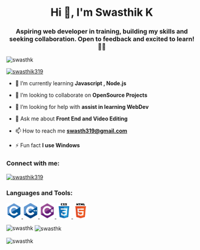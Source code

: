 <h1 align="center">Hi 👋, I'm Swasthik K</h1>
<h3 align="center">Aspiring web developer in training, building my skills and seeking collaboration. Open to feedback and excited to learn!👨‍💻</h3>

<p align="left"> <img src="https://komarev.com/ghpvc/?username=swasthk&label=Profile%20views&color=0e75b6&style=flat" alt="swasthk" /> </p>

<p align="left"> <a href="https://twitter.com/swasthik319" target="blank"><img src="https://img.shields.io/twitter/follow/swasthik319?logo=twitter&style=for-the-badge" alt="swasthik319" /></a> </p>

- 🌱 I’m currently learning **Javascript , Node.js**

- 👯 I’m looking to collaborate on **OpenSource Projects**

- 🤝 I’m looking for help with **assist in learning WebDev**

- 💬 Ask me about **Front End and Video Editing**

- 📫 How to reach me **swasth319@gmail.com**

- ⚡ Fun fact **I use Windows**

<h3 align="left">Connect with me:</h3>
<p align="left">
<a href="https://twitter.com/swasthik319" target="blank"><img align="center" src="https://raw.githubusercontent.com/rahuldkjain/github-profile-readme-generator/master/src/images/icons/Social/twitter.svg" alt="swasthik319" height="30" width="40" /></a>
</p>

<h3 align="left">Languages and Tools:</h3>
<p align="left"> <a href="https://www.cprogramming.com/" target="_blank" rel="noreferrer"> <img src="https://raw.githubusercontent.com/devicons/devicon/master/icons/c/c-original.svg" alt="c" width="40" height="40"/> </a> <a href="https://www.w3schools.com/cpp/" target="_blank" rel="noreferrer"> <img src="https://raw.githubusercontent.com/devicons/devicon/master/icons/cplusplus/cplusplus-original.svg" alt="cplusplus" width="40" height="40"/> </a> <a href="https://www.w3schools.com/cs/" target="_blank" rel="noreferrer"> <img src="https://raw.githubusercontent.com/devicons/devicon/master/icons/csharp/csharp-original.svg" alt="csharp" width="40" height="40"/> </a> <a href="https://www.w3schools.com/css/" target="_blank" rel="noreferrer"> <img src="https://raw.githubusercontent.com/devicons/devicon/master/icons/css3/css3-original-wordmark.svg" alt="css3" width="40" height="40"/> </a> <a href="https://www.w3.org/html/" target="_blank" rel="noreferrer"> <img src="https://raw.githubusercontent.com/devicons/devicon/master/icons/html5/html5-original-wordmark.svg" alt="html5" width="40" height="40"/> </a> </p>

<p><img align="left" src="https://github-readme-stats.vercel.app/api/top-langs?username=swasthk&show_icons=true&locale=en&layout=compact" alt="swasthk" /></p>

<p>&nbsp;<img align="center" src="https://github-readme-stats.vercel.app/api?username=swasthk&show_icons=true&locale=en" alt="swasthk" /></p>

<p><img align="center" src="https://github-readme-streak-stats.herokuapp.com/?user=swasthk&" alt="swasthk" /></p>
